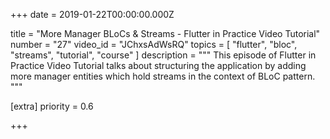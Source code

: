 
+++
date = 2019-01-22T00:00:00.000Z


title = "More Manager BLoCs & Streams - Flutter in Practice Video Tutorial"
number = "27"
video_id = "JChxsAdWsRQ"
topics = [ "flutter", "bloc", "streams", "tutorial", "course" ]
description = """
This episode of Flutter in Practice Video Tutorial talks about structuring the application by adding more manager entities which hold streams in the context of BLoC pattern.
"""

[extra]
priority = 0.6

+++




